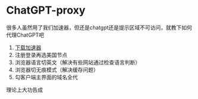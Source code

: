 # ChatGPT-proxy
很多人虽然用了我们加速器，但还是chatgpt还是提示区域不可访问，就教下如何代理ChatGPT吧

1. [下载加速器](https://pigpigchacha.github.io/officialsite)
2. 注册登录再选美国节点
3. 浏览器语言切英文（解决有些网站通过检查语言判断）
4. 浏览器切无痕模式（解决缓存问题）
5. 勾客户端主界面的域名全代

理论上大功告成
